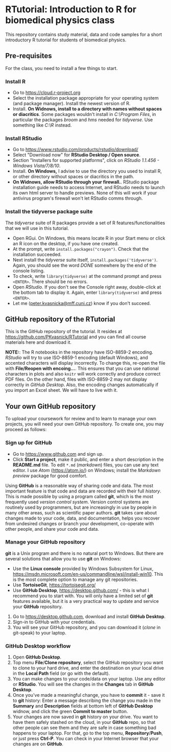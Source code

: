 # RTutorial: Introduction to R for biomedical physics class

This repository contains study material, data and code samples for a short introductory R tutorial for students of biomedical physics.

## Pre-requisites

For the class, you need to install a few things to start.

### Install R
* Go to https://cloud.r-project.org
* Select the installation package appropriate for your operating system (and package manager). Install the newest version of R.
* Install. __On Widnows, install to a directory with names without spaces or diacritics__. Some packages wouldn't install in *C:\\Program Files*, in particular the packages *_broom_* and *_hms_* needed for *_tidyverse_*. Use something like *C:\\R* instead.

### Install RStudio
* Go to https://www.rstudio.com/products/rstudio/download/
* Select "Download now" for __RStudio Desktop / Open source__.
* Section "Installers for supported platforms", click on *RStudio 1.1.456 - Windows Vista/7/8/10*.
* Install. __On Windows,__ I advise to use the directory you used to install R, or other directory without spaces or diacritics in the path.
* __On Widnows, allow RStudio through your firewall.__. RStudio package installation guide needs to access Internet, and RStudio needs to launch its own html server to handle previews. None of this will work if your antivirus program's firewall won't let RStudio comms through.

### Install the tidyverse package suite
The *_tidyverse_* suite of R packages provide a set of R features/functionalities that we will use in this tutorial.
* Open RGui. On Windows, this means locate R in your Start menu or click an R icon on the desktop, if you have one created.
* At the prompt, write `install.packages("crayon")`. Check that the installation succeeded.
* Next install the *tidyverse* suite itself, `install.packages('tidyverse')`. Again, you should see the word *DONE* somewhere by the end of the console listing.
* To check, write `library(tidyverse)` at the command prompt and press `<ENTER>`. There should be no errors.
* Open *_RStudio_*. If you don't see the Console right away, double-click at the bottom tab to display it. Again, enter `library(tidyverse)` and press `<ENTER>`.
* Let me (peter.kvasnicka@mff.cuni.cz) know if you don't succeed.


## GitHub repository of the RTutorial
This is the GitHub repository of the tutorial.
It resides at https://github.com/PKvasnick/RTutorial and you can find all course materials here and download it.

__NOTE:__: The R notebooks in the repository have ISO-8859-2 encoding. *RStudio* will try to use ISO-8859-1 encoding (default Windows), and accented characters will display incorrectly. To change this, re-open the file with __File/Reopen with encoing...__. This ensures that you can use national characters in plots and also `knitr` will work correctly and produce correct PDF files. On the other hand, files with ISO-8859-2 may not display correctly in *GitHub Desktop*. Also, the encoding changes automatically if you import an Excel sheet. We will have to live with it.

## Your own GitHub repository
To upload your coursework for review and to learn to manage your own projects, you will need your own GitHub repository. To create one, you may proceed as follows:

### Sign up for __GitHub__
* Go to https://www.github.com and sign up.
* Click __Start a project__, make it public, and enter a short description in the __README.md__ file. To edit `*.md` (*_markdown_*) files, you can use any text editor. I use *_Atom_* (https://atom.io/) on Windows; install the *_Markdown preview_* package for good comfort.

Using __GitHub__ is a reasonable way of sharing code and data. The most important feature is that code and data are recorded with their full *_history_*. This is made possible by using a program called __git__, which is the most frequently used *_version control system_*. Version control systems are routinely used by programmers, but are increasingly in use by people in many other areas, such as scientific paper authors.
__git__ takes care about changes made to your code, data, and documentation, helps you recover from undesired changes or branch your development, co-operate with other people, and share your code and data.

### Manage your __GitHub__ repository
__git__ is a Unix program and there is no natural port to Windows. But there are several solutions that allow you to use __git__ on Windows:
* Use the __Linux console__ provided by Windows Subsystem for Linux, https://msdn.microsoft.com/en-us/commandline/wsl/install-win10. This is the most complete option to manage any git repositories.
* Use __TortoiseGit__, https://tortoisegit.org/
* Use __GitHub Desktop__, https://desktop.github.com/ - this is what I recommend you to start with. You will only have a limited set of __git__ features available, but it is a very practical way to update and service your __GitHub__ repository.

1. Go to https://desktop.github.com, download and install __GitHub Desktop__.
2. Sign-in to GitHub with your credentials.
3. You will see your GitHub repository, and you can download it (*_clone_* in git-speak) to your laptop.

### GitHub Desktop workflow
1. Open __GitHub Desktop__.
2. Top menu __File__/__Clone repository__, select the GitHub repository you want to clone to your hard drive, and enter the destination on your local drive in the __Local Path__ field (or go with the default).
3. You can make changes to your code/data on your laptop. Use any editor or __RStudio__. You will see the changes in the __Changes__ tab in __GitHub Desktop__.
4. Once you've made a meaningful change, you have to __commit__ it - save it to __git__ history: Enter a message describing the change you made in the __Summary__ and __Description__ fields at bottom left of __GitHub Desktop__ widnow, and click the green __Commit to master__ button.
5. Your changes are now saved in __git__ history on your drive. You want to have them safely stashed on the cloud, in your __GitHub__ repo, so that other people can see them and they are safe in case something bad happens to your laptop. For that, go to the top menu, __Repository__/__Push__, or just press __Ctrl-P__. You can check in your Internet browser that your changes are on __GitHub__.
